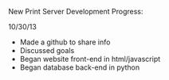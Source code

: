 New Print Server Development Progress:

10/30/13
- Made a github to share info
- Discussed goals
- Began website front-end in html/javascript
- Began database back-end in python
